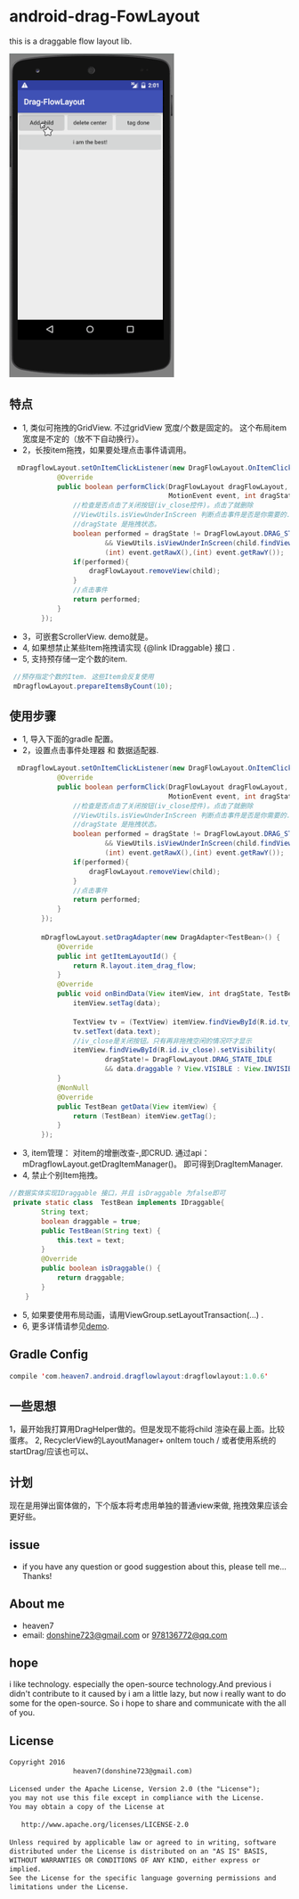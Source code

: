 # android-drag-FowLayout
this is a draggable flow layout lib.

 <img src="/art/drag_flowlayout.gif" alt="Demo Screen Capture" width="296px" height="581px" />

## 特点
 - 1, 类似可拖拽的GridView. 不过gridView 宽度/个数是固定的。 这个布局item宽度是不定的（放不下自动换行）。
 - 2，长按item拖拽，如果要处理点击事件请调用。
```java
  mDragflowLayout.setOnItemClickListener(new DragFlowLayout.OnItemClickListener() {
            @Override
            public boolean performClick(DragFlowLayout dragFlowLayout, View child,
                                        MotionEvent event, int dragState) {
                //检查是否点击了关闭按钮(iv_close控件)。点击了就删除
                //ViewUtils.isViewUnderInScreen 判断点击事件是否是你需要的.
                //dragState 是拖拽状态。
                boolean performed = dragState != DragFlowLayout.DRAG_STATE_IDLE
                        && ViewUtils.isViewUnderInScreen(child.findViewById(R.id.iv_close),
                        (int) event.getRawX(),(int) event.getRawY());
                if(performed){
                    dragFlowLayout.removeView(child);
                }
                //点击事件
                return performed;
            }
        });
```
 - 3，可嵌套ScrollerView.  demo就是。
 - 4, 如果想禁止某些Item拖拽请实现 {@link IDraggable} 接口 .
 - 5, 支持预存储一定个数的item. 
```java
 //预存指定个数的Item. 这些Item会反复使用
 mDragflowLayout.prepareItemsByCount(10);
```
 
## 使用步骤
- 1, 导入下面的gradle 配置。
- 2，设置点击事件处理器 和 数据适配器.
```java
  mDragflowLayout.setOnItemClickListener(new DragFlowLayout.OnItemClickListener() {
            @Override
            public boolean performClick(DragFlowLayout dragFlowLayout, View child,
                                        MotionEvent event, int dragState) {
                //检查是否点击了关闭按钮(iv_close控件)。点击了就删除
                //ViewUtils.isViewUnderInScreen 判断点击事件是否是你需要的.
                //dragState 是拖拽状态。
                boolean performed = dragState != DragFlowLayout.DRAG_STATE_IDLE
                        && ViewUtils.isViewUnderInScreen(child.findViewById(R.id.iv_close),
                        (int) event.getRawX(),(int) event.getRawY());
                if(performed){
                    dragFlowLayout.removeView(child);
                }
                //点击事件
                return performed;
            }
        });

        mDragflowLayout.setDragAdapter(new DragAdapter<TestBean>() {
            @Override
            public int getItemLayoutId() {
                return R.layout.item_drag_flow;
            }
            @Override
            public void onBindData(View itemView, int dragState, TestBean data) {
                itemView.setTag(data);

                TextView tv = (TextView) itemView.findViewById(R.id.tv_text);
                tv.setText(data.text);
                //iv_close是关闭按钮。只有再非拖拽空闲的情况吓才显示
                itemView.findViewById(R.id.iv_close).setVisibility(
                        dragState!= DragFlowLayout.DRAG_STATE_IDLE
                        && data.draggable ? View.VISIBLE : View.INVISIBLE);
            }
            @NonNull
            @Override
            public TestBean getData(View itemView) {
                return (TestBean) itemView.getTag();
            }
        });
```
- 3, item管理： 对item的增删改查-,即CRUD.  通过api： mDragflowLayout.getDragItemManager()。
                即可得到DragItemManager.
- 4, 禁止个别Item拖拽。
```java
//数据实体实现IDraggable 接口，并且 isDraggable 为false即可
 private static class  TestBean implements IDraggable{
        String text;
        boolean draggable = true;
        public TestBean(String text) {
            this.text = text;
        }
        @Override
        public boolean isDraggable() {
            return draggable;
        }
    }
```
- 5, 如果要使用布局动画，请用ViewGroup.setLayoutTransaction(...) .
- 6, 更多详情请参见[demo](https://github.com/LightSun/android-drag-FlowLayout/blob/master/Drag-FlowLayout/app/src/main/java/com/heaven7/android/drag/demo/DragFlowLayoutTest.java). 

## Gradle Config
```java
compile 'com.heaven7.android.dragflowlayout:dragflowlayout:1.0.6'
```
## 一些思想
1，最开始我打算用DragHelper做的。但是发现不能将child 渲染在最上面。比较蛋疼。
2, RecyclerView的LayoutManager+ onItem touch / 或者使用系统的startDrag/应该也可以、

## 计划
现在是用弹出窗体做的，下个版本将考虑用单独的普通view来做, 拖拽效果应该会更好些。

   
## issue
   * if you have any question or good suggestion about this, please tell me... Thanks! 
   
## About me
   * heaven7 
   * email: donshine723@gmail.com or 978136772@qq.com   
   
## hope
i like technology. especially the open-source technology.And previous i didn't contribute to it caused by i am a little lazy, but now i really want to do some for the open-source. So i hope to share and communicate with the all of you.

## License

    Copyright 2016  
                    heaven7(donshine723@gmail.com)

    Licensed under the Apache License, Version 2.0 (the "License");
    you may not use this file except in compliance with the License.
    You may obtain a copy of the License at

       http://www.apache.org/licenses/LICENSE-2.0

    Unless required by applicable law or agreed to in writing, software
    distributed under the License is distributed on an "AS IS" BASIS,
    WITHOUT WARRANTIES OR CONDITIONS OF ANY KIND, either express or implied.
    See the License for the specific language governing permissions and
    limitations under the License.


